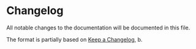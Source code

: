 # Changelog
All notable changes to the documentation will be documented in this file.

The format is partially based on [Keep a Changelog](https://keepachangelog.com/en/1.0.0/), b.